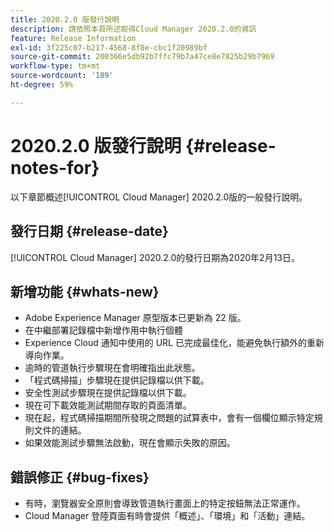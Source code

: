 ```yaml
---
title: 2020.2.0 版發行說明
description: 請依照本頁所述取得Cloud Manager 2020.2.0的資訊
feature: Release Information
exl-id: 3f225c07-b217-4568-8f8e-cbc1f20989bf
source-git-commit: 200366e5db92b7ffc79b7a47ce8e7825b29b7969
workflow-type: tm+mt
source-wordcount: '189'
ht-degree: 59%

---
```


# 2020.2.0 版發行說明 {#release-notes-for}

以下章節概述[!UICONTROL Cloud Manager] 2020.2.0版的一般發行說明。

## 發行日期 {#release-date}

[!UICONTROL Cloud Manager] 2020.2.0的發行日期為2020年2月13日。

## 新增功能 {#whats-new}

* Adobe Experience Manager 原型版本已更新為 22 版。
* 在中繼部署記錄檔中新增作用中執行個體
* Experience Cloud 通知中使用的 URL 已完成最佳化，能避免執行額外的重新導向作業。
* 逾時的管道執行步驟現在會明確指出此狀態。
* 「程式碼掃描」步驟現在提供記錄檔以供下載。
* 安全性測試步驟現在提供記錄檔以供下載。
* 現在可下載效能測試期間存取的頁面清單。
* 現在起，程式碼掃描期間所發現之問題的試算表中，會有一個欄位顯示特定規則文件的連結。
* 如果效能測試步驟無法啟動，現在會顯示失敗的原因。

## 錯誤修正 {#bug-fixes}

* 有時，瀏覽器安全原則會導致管道執行畫面上的特定按鈕無法正常運作。
* Cloud Manager 登陸頁面有時會提供「概述」、「環境」和「活動」連結。
